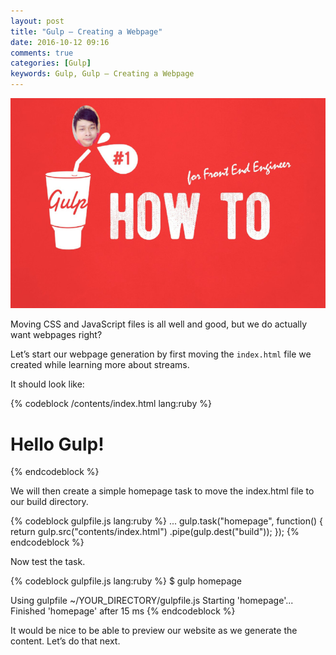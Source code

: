 ```yaml
---
layout: post
title: "Gulp – Creating a Webpage"
date: 2016-10-12 09:16
comments: true
categories: [Gulp]
keywords: Gulp, Gulp – Creating a Webpage
---
```


<p>
  <img src="/images/bunlong_gulp.jpg" width="600" alt="Gulp, Gulp – Creating a Webpage" />
</p>

<p>
  Moving CSS and JavaScript files is all well and good, but we do actually want webpages right?
</p>

<p>
  Let’s start our webpage generation by first moving the <code>index.html</code> file we created while learning more about streams.
</p>

<p>
  It should look like:
</p>

{% codeblock /contents/index.html lang:ruby %}
<!DOCTYPE html>
<html>
  <head>
    <title>Learning Gulp</title>
  </head>
  <body>
    <h1>Hello Gulp!</h1>
  </body>
</html>
{% endcodeblock %}

<p>
  We will then create a simple homepage task to move the index.html file to our build directory.
</p>

{% codeblock gulpfile.js lang:ruby %}
...
gulp.task("homepage", function() {
  return gulp.src("contents/index.html")
    .pipe(gulp.dest("build"));
});
{% endcodeblock %}

<p>
  Now test the task.
</p>

{% codeblock gulpfile.js lang:ruby %}
$ gulp homepage

Using gulpfile ~/YOUR_DIRECTORY/gulpfile.js
Starting 'homepage'...
Finished 'homepage' after 15 ms
{% endcodeblock %}

<p>
  It would be nice to be able to preview our website as we generate the content. Let’s do that next.
</p>
